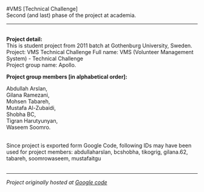 #VMS [Technical Challenge]
<br>Second (and last) phase of the project at academia.
<hr>
<br>
<b> Project detail: </b><br>
This is student project from 2011 batch at Gothenburg University, Sweden.
Project: VMS Technical Challenge Full name: VMS (Volunteer Management System) - Technical Challenge <br>
Project group name: Apollo. <br>


<b>Project group members [in alphabetical order]:</b> 

Abdullah Arslan, <br>
Gilana Ramezani, <br>
Mohsen Tabareh, <br>
Mustafa Al-Zubaidi,<br>
Shobha BC, <br>
Tigran Harutyunyan, <br>
Waseem Soomro.<br>

<br>Since project is exported form Google Code, following IDs may have been used for project members: abdullaharslan, bcshobha, tikogrig, gilana.62, tabareh, soomrowaseem, mustafaitgu
<br>
<br> <hr>
<i>Project originally hosted at <a href="http://code.google.com/p/apollovms"> Google code </a></i>
